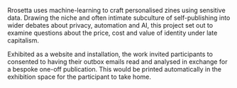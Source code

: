 Rrosetta uses machine-learning to craft personalised zines using sensitive data. Drawing the niche and often intimate subculture of self-publishing into wider debates about privacy, automation and AI, this project set out to examine questions about the price, cost and value of identity under late capitalism.

Exhibited as a website and installation, the work invited participants to consented to having their outbox emails read and analysed in exchange for a bespoke one-off publication. This would be printed automatically in the exhibition space for the participant to take home.
